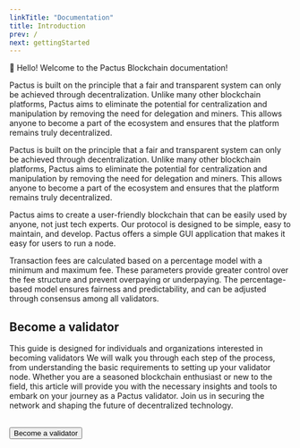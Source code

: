 ```yaml
---
linkTitle: "Documentation"
title: Introduction
prev: /
next: gettingStarted
---
```


👋 Hello! Welcome to the Pactus Blockchain documentation!

Pactus is built on the principle that a fair and transparent system can only be achieved through decentralization. Unlike many other blockchain platforms, Pactus aims to eliminate the potential for centralization and manipulation by removing the need for delegation and miners. This allows anyone to become a part of the ecosystem and ensures that the platform remains truly decentralized.

Pactus is built on the principle that a fair and transparent system can only be achieved through decentralization. Unlike many other blockchain platforms, Pactus aims to eliminate the potential for centralization and manipulation by removing the need for delegation and miners. This allows anyone to become a part of the ecosystem and ensures that the platform remains truly decentralized.

Pactus aims to create a user-friendly blockchain that can be easily used by anyone, not just tech experts. Our protocol is designed to be simple, easy to maintain, and develop. Pactus offers a simple GUI application that makes it easy for users to run a node.

Transaction fees are calculated based on a percentage model with a minimum and maximum fee. These parameters provide greater control over the fee structure and prevent overpaying or underpaying. The percentage-based model ensures fairness and predictability, and can be adjusted through consensus among all validators.

## Become a validator

This guide is designed for individuals and organizations interested in becoming validators
 We will walk you through each step of the process, from understanding the basic requirements
 to setting up your validator node. Whether you are a seasoned blockchain enthusiast or new to
 the field, this article will provide you with the necessary insights and tools to embark on your
 journey as a Pactus validator. Join us in securing the network and shaping the future of decentralized technology.

<br>
 <button onclick="window.open('gettingstarted/become-a-validator/')">
  Become a validator
</button>